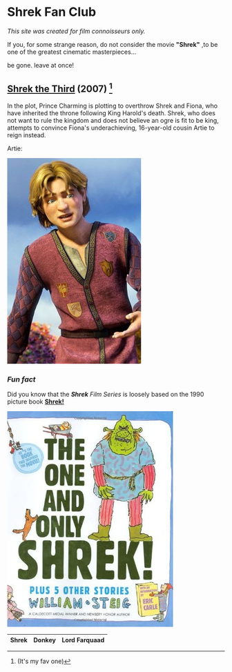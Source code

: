 # Shrek Fan Club

*This site was created for film connoisseurs only.*

If you, for some strange reason, do not consider the movie **"Shrek"** ,to be one of the greatest cinematic masterpieces...

be gone. leave at once!

## [Shrek the Third](https://www.youtube.com/watch?v=_MoIr7811Bs&ab_channel=RottenTomatoesClassicTrailers "trailer") (2007) [^1]

In the plot, Prince Charming is plotting to overthrow Shrek and Fiona, who have inherited the throne following King Harold's death. Shrek, who does not want to rule the kingdom and does not believe an ogre is fit to be king, attempts to convince Fiona's underachieving, 16-year-old cousin Artie to reign instead.

Artie:

![Artie](artie2stepik.jpg "artie")

### *Fun fact*
Did you know that the ***Shrek*** *Film Series* is loosely based on the 1990 picture book **[Shrek!](https://en.wikipedia.org/wiki/Shrek! "wiki will tell u all ab it")**

![the book](shrekstepik.jpg "cover of the book")


|Shrek|Donkey|Lord Farquaad|
|:---:|:---:|:---:|

[^1]:(It's my fav one)

